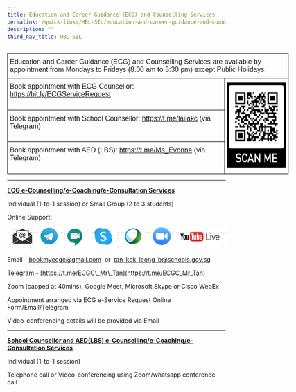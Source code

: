 ```yaml
---
title: Education and Career Guidance (ECG) and Counselling Services
permalink: /quick-links/HBL-SIL/education-and-career-guidance-and-counselling-services/
description: ""
third_nav_title: HBL SIL
---
```

<style type="text/css">
.tg  {border-collapse:collapse;border-spacing:0;margin:0px auto;}
.tg td{border-color:black;border-style:solid;border-width:1px;font-family:Arial, sans-serif;font-size:14px;
  overflow:hidden;padding:10px 5px;word-break:normal;}
.tg th{border-color:black;border-style:solid;border-width:1px;font-family:Arial, sans-serif;font-size:14px;
  font-weight:normal;overflow:hidden;padding:10px 5px;word-break:normal;}
.tg .tg-x5q1{font-size:16px;text-align:left;vertical-align:top}
.tg .tg-gqad{font-size:16px;text-align:center;vertical-align:middle}
</style>
<table class="tg" style="undefined;table-layout: fixed; width: 649px">
<colgroup>
<col style="width: 502px">
<col style="width: 147px">
</colgroup>
<tbody>
  <tr>
    <td class="tg-x5q1" colspan="2">Education and Career Guidance (ECG) and Counselling Services are available by appointment from Mondays to Fridays (8.00 am to 5:30 pm) except Public Holidays.</td>
  </tr>
  <tr>
    <td class="tg-x5q1">Book appointment with ECG Counsellor: <a href="https://bit.ly/ECGServiceRequest">https://bit.ly/ECGServiceRequest</a></td>
    <td class="tg-gqad" rowspan="3"><img src="/images/ECG%20Booking.png" 
     style="width:100%"></td>
  </tr>
  <tr>
    <td class="tg-x5q1">Book appointment with School Counsellor: <a href="https://t.me/lailakc">https://t.me/lailakc</a> (via Telegram)</td>
  </tr>
  <tr>
    <td class="tg-x5q1">Book appointment with AED (LBS): <a href="https://t.me/Ms_Evonne">https://t.me/Ms_Evonne</a> (via Telegram)</td>
  </tr>
</tbody>
</table>

----

**<u>ECG e-Counselling/e-Coaching/e-Consultation Services</u>**

Individual (1-to-1 session) or Small Group (2 to 3 students)

Online Support:

![](/images/ECG.png)

Email - [bookmyecgc@gmail.com](mailto:bookmyecgc@gmail.com)  or  [tan\_kok\_leong\_b@schools.gov.sg](mailto:tan_kok_leong_b@schools.gov.sg)

Telegram - [https://t.me/ECGC\_Mr\_Tan](https://t.me/ECGC_Mr_Tan)

Zoom (capped at 40mins), Google Meet, Microsoft Skype or Cisco WebEx

Appointment arranged via ECG e-Service Request Online Form/Email/Telegram

Video-conferencing details will be provided via Email

-----

 **<u>School Counsellor and AED(LBS) e-Counselling/e-Coaching/e-Consultation Services</u>**

Individual (1-to-1 session) 

Telephone call or Video-conferencing using Zoom/whatsapp conference call 


